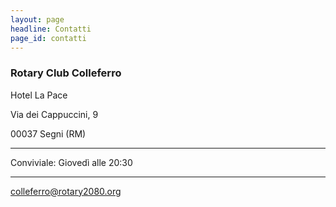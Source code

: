 ```yaml
---
layout: page
headline: Contatti
page_id: contatti
---
```


### Rotary Club Colleferro

Hotel La Pace

Via dei Cappuccini, 9

00037 Segni (RM)


---

Conviviale: Giovedì alle 20:30

---

colleferro@rotary2080.org
